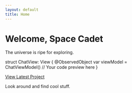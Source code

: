 ```yaml
---
layout: default
title: Home
---
```


# Welcome, Space Cadet

The universe is ripe for exploring. 

<div class="code-preview">
struct ChatView: View {
    @ObservedObject var viewModel = ChatViewModel()
    // Your code preview here
}
</div>

<a href="/projects" class="button">View Latest Project</a>

Look around and find cool stuff. 